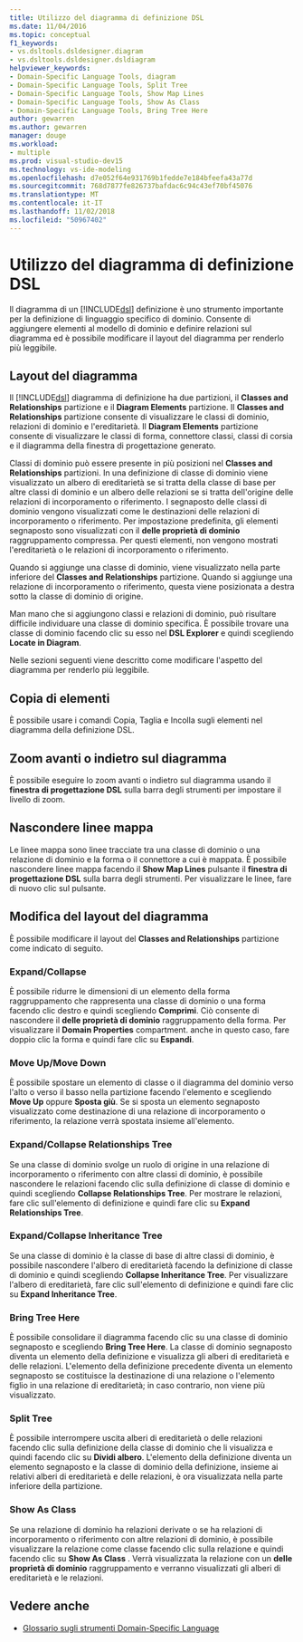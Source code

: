 ```yaml
---
title: Utilizzo del diagramma di definizione DSL
ms.date: 11/04/2016
ms.topic: conceptual
f1_keywords:
- vs.dsltools.dsldesigner.diagram
- vs.dsltools.dsldesigner.dsldiagram
helpviewer_keywords:
- Domain-Specific Language Tools, diagram
- Domain-Specific Language Tools, Split Tree
- Domain-Specific Language Tools, Show Map Lines
- Domain-Specific Language Tools, Show As Class
- Domain-Specific Language Tools, Bring Tree Here
author: gewarren
ms.author: gewarren
manager: douge
ms.workload:
- multiple
ms.prod: visual-studio-dev15
ms.technology: vs-ide-modeling
ms.openlocfilehash: d7e052f64e931769b1fedde7e184bfeefa43a77d
ms.sourcegitcommit: 768d7877fe826737bafdac6c94c43ef70bf45076
ms.translationtype: MT
ms.contentlocale: it-IT
ms.lasthandoff: 11/02/2018
ms.locfileid: "50967402"
---
```

# <a name="working-with-the-dsl-definition-diagram"></a>Utilizzo del diagramma di definizione DSL
Il diagramma di un [!INCLUDE[dsl](../modeling/includes/dsl_md.md)] definizione è uno strumento importante per la definizione di linguaggio specifico di dominio. Consente di aggiungere elementi al modello di dominio e definire relazioni sul diagramma ed è possibile modificare il layout del diagramma per renderlo più leggibile.

## <a name="the-layout-of-the-diagram"></a>Layout del diagramma
 Il [!INCLUDE[dsl](../modeling/includes/dsl_md.md)] diagramma di definizione ha due partizioni, il **Classes and Relationships** partizione e il **Diagram Elements** partizione. Il **Classes and Relationships** partizione consente di visualizzare le classi di dominio, relazioni di dominio e l'ereditarietà. Il **Diagram Elements** partizione consente di visualizzare le classi di forma, connettore classi, classi di corsia e il diagramma della finestra di progettazione generato.

 Classi di dominio può essere presente in più posizioni nel **Classes and Relationships** partizioni. In una definizione di classe di dominio viene visualizzato un albero di ereditarietà se si tratta della classe di base per altre classi di dominio e un albero delle relazioni se si tratta dell'origine delle relazioni di incorporamento o riferimento. I segnaposto delle classi di dominio vengono visualizzati come le destinazioni delle relazioni di incorporamento o riferimento. Per impostazione predefinita, gli elementi segnaposto sono visualizzati con il **delle proprietà di dominio** raggruppamento compressa. Per questi elementi, non vengono mostrati l'ereditarietà o le relazioni di incorporamento o riferimento.

 Quando si aggiunge una classe di dominio, viene visualizzato nella parte inferiore del **Classes and Relationships** partizione. Quando si aggiunge una relazione di incorporamento o riferimento, questa viene posizionata a destra sotto la classe di dominio di origine.

 Man mano che si aggiungono classi e relazioni di dominio, può risultare difficile individuare una classe di dominio specifica. È possibile trovare una classe di dominio facendo clic su esso nel **DSL Explorer** e quindi scegliendo **Locate in Diagram**.

 Nelle sezioni seguenti viene descritto come modificare l'aspetto del diagramma per renderlo più leggibile.

## <a name="copying-elements"></a>Copia di elementi
 È possibile usare i comandi Copia, Taglia e Incolla sugli elementi nel diagramma della definizione DSL.

## <a name="zooming-in-or-out-on-the-diagram"></a>Zoom avanti o indietro sul diagramma
 È possibile eseguire lo zoom avanti o indietro sul diagramma usando il **finestra di progettazione DSL** sulla barra degli strumenti per impostare il livello di zoom.

## <a name="hiding-map-lines"></a>Nascondere linee mappa
 Le linee mappa sono linee tracciate tra una classe di dominio o una relazione di dominio e la forma o il connettore a cui è mappata. È possibile nascondere linee mappa facendo il **Show Map Lines** pulsante il **finestra di progettazione DSL** sulla barra degli strumenti. Per visualizzare le linee, fare di nuovo clic sul pulsante.

## <a name="changing-the-diagram-layout"></a>Modifica del layout del diagramma
 È possibile modificare il layout del **Classes and Relationships** partizione come indicato di seguito.

### <a name="expandcollapse"></a>Expand/Collapse
 È possibile ridurre le dimensioni di un elemento della forma raggruppamento che rappresenta una classe di dominio o una forma facendo clic destro e quindi scegliendo **Comprimi**. Ciò consente di nascondere il **delle proprietà di dominio** raggruppamento della forma. Per visualizzare il **Domain Properties** compartment. anche in questo caso, fare doppio clic la forma e quindi fare clic su **Espandi**.

### <a name="move-updown"></a>Move Up/Move Down
 È possibile spostare un elemento di classe o il diagramma del dominio verso l'alto o verso il basso nella partizione facendo l'elemento e scegliendo **Move Up** oppure **Sposta giù**. Se si sposta un elemento segnaposto visualizzato come destinazione di una relazione di incorporamento o riferimento, la relazione verrà spostata insieme all'elemento.

### <a name="expandcollapse-relationships-tree"></a>Expand/Collapse Relationships Tree
 Se una classe di dominio svolge un ruolo di origine in una relazione di incorporamento o riferimento con altre classi di dominio, è possibile nascondere le relazioni facendo clic sulla definizione di classe di dominio e quindi scegliendo **Collapse Relationships Tree**. Per mostrare le relazioni, fare clic sull'elemento di definizione e quindi fare clic su **Expand Relationships Tree**.

### <a name="expandcollapse-inheritance-tree"></a>Expand/Collapse Inheritance Tree
 Se una classe di dominio è la classe di base di altre classi di dominio, è possibile nascondere l'albero di ereditarietà facendo la definizione di classe di dominio e quindi scegliendo **Collapse Inheritance Tree**. Per visualizzare l'albero di ereditarietà, fare clic sull'elemento di definizione e quindi fare clic su **Expand Inheritance Tree**.

### <a name="bring-tree-here"></a>Bring Tree Here
 È possibile consolidare il diagramma facendo clic su una classe di dominio segnaposto e scegliendo **Bring Tree Here**. La classe di dominio segnaposto diventa un elemento della definizione e visualizza gli alberi di ereditarietà e delle relazioni. L'elemento della definizione precedente diventa un elemento segnaposto se costituisce la destinazione di una relazione o l'elemento figlio in una relazione di ereditarietà; in caso contrario, non viene più visualizzato.

### <a name="split-tree"></a>Split Tree
 È possibile interrompere uscita alberi di ereditarietà o delle relazioni facendo clic sulla definizione della classe di dominio che li visualizza e quindi facendo clic su **Dividi albero**. L'elemento della definizione diventa un elemento segnaposto e la classe di dominio della definizione, insieme ai relativi alberi di ereditarietà e delle relazioni, è ora visualizzata nella parte inferiore della partizione.

### <a name="show-as-class"></a>Show As Class
 Se una relazione di dominio ha relazioni derivate o se ha relazioni di incorporamento o riferimento con altre relazioni di dominio, è possibile visualizzare la relazione come classe facendo clic sulla relazione e quindi facendo clic su **Show As Class** . Verrà visualizzata la relazione con un **delle proprietà di dominio** raggruppamento e verranno visualizzati gli alberi di ereditarietà e le relazioni.

## <a name="see-also"></a>Vedere anche

- [Glossario sugli strumenti Domain-Specific Language](https://msdn.microsoft.com/ca5e84cb-a315-465c-be24-76aa3df276aa)